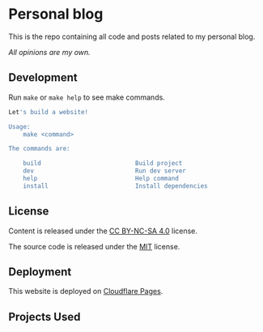 # Personal blog

This is the repo containing all code and posts related to my personal blog.

_All opinions are my own._

## Development

Run `make` or `make help` to see make commands.

```sh
Let's build a website!

Usage:
	make <command>

The commands are:

	build                          Build project
	dev                            Run dev server
	help                           Help command
	install                        Install dependencies
```

## License

Content is released under the [CC BY-NC-SA 4.0](./LICENSE.content) license.

The source code is released under the [MIT](./LICENSE) license.

## Deployment

This website is deployed on [Cloudflare Pages](https://pages.cloudflare.com/).

## Projects Used
<!-- TODO -->
